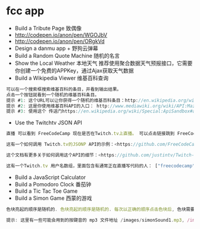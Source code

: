 # fcc app

- Build a Tribute Page 致偶像
- <http://codepen.io/anon/pen/WGOJbV>
- <http://codepen.io/anon/pen/ORgkVd>
- Design a danmu app + 野狗云弹幕
- Build a Random Quote Machine 随机的名言
- Show the Local Weather 本地天气 推荐使用聚合数据天气预报接口，它需要你创建一个免费的APPKey，通过Ajax获取天气数据
- Build a Wikipedia Viewer 维基百科查询

```javascript
可以在一个搜索框搜索维基百科的条目，并看到输出结果。
点击一个按钮就看到一个随机的维基百科条目。
提示 #1: 这个URL可以让你获得一个随机的维基百科条目：http://en.wikipedia.org/wiki/Special:Random.
提示 #2: 这是你使用维基百科API的入口： http://www.mediawiki.org/wiki/API:Main_page.
提示 #3: 使用这个 传送门https://en.wikipedia.org/wiki/Special:ApiSandbox#action=query&titles=Main%20Page∝=revisions&rvprop=content&format=jsonfm 来体验维基百科的API。
```

- Use the Twitchtv JSON API

```javascript
直播 可以看到 FreeCodeCamp 现在是否在Twitch.tv上直播。 可以点击链接跳到 FreeCodeCamp 在Twitch.tv上的频道。 如果有人在直播，我可以看到他正在直播什么。 如果直播者关闭了他的账户，我会看到一个404提示页面

这有一个如何调用 Twitch.tv的JSONP API的示例：<https://github.com/FreeCodeCamp/FreeCodeCamp/wiki/Front-End-Project-Use-the-Twitchtv-JSON-API>.

这个文档有更多关于如何调用这个API的细节：<https://github.com/justintv/Twitch-API/blob/master/v3_resources/streams.md#get-streamschannel>.

这有一个Twitch.tv 用户名数组，里面包含有通常正在直播写代码的人： ["freecodecamp", "storbeck", "terakilobyte", "habathcx","RobotCaleb","thomasballinger","noobs2ninjas","beohoff"]
```

- Build a JavaScript Calculator
- Build a Pomodoro Clock 番茄钟
- Build a Tic Tac Toe Game
- Build a Simon Game 西蒙的游戏

```javascript
色块亮起的顺序是随机的. 色块亮起的顺序是随机的. 每次以正确的顺序点击色块后, 色块需要以原来的顺序依次亮起, 并增加一个新的序列. 当色块自动按顺序亮起时, 以及用户点击色块时, 需要能够发出声音. 当用户点错时, 要以不同的声音提示用户, 色块需要能以原来的顺序亮起并让用户重试. 可以看到当前游戏中点对的色块序列的数量. 可以通过点击一个按钮重新开始游戏, 并且游戏会重新从一个序列开始. 可以在严格模式下游戏, 即严格模式下一旦输错任意一个序列都必须从头开始 在输入正确 20 个序列时获胜。将会提示胜利, 并结束游戏

提示: 这里有一些可能会用到的按键音的 mp3 文件地址 /images/simonSound1.mp3, /images/simonSound2.mp3, /images/simonSound3.mp3, /images/simonSound4.mp3.
```

